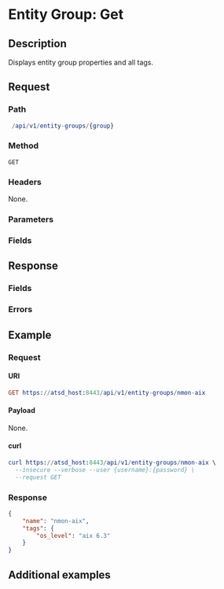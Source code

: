 # Entity Group: Get

## Description


Displays entity group properties and all tags.

## Request

### Path

```elm
 /api/v1/entity-groups/{group}
 ```
 
### Method

```
GET
```

### Headers

None.

### Parameters

### Fields

## Response

### Fields

### Errors

## Example

### Request

#### URI

```elm
GET https://atsd_host:8443/api/v1/entity-groups/nmon-aix
```

#### Payload

None.

#### curl

```elm
curl https://atsd_host:8443/api/v1/entity-groups/nmon-aix \
  --insecure --verbose --user {username}:{password} \
  --request GET
  ```
  
### Response

```json
{
    "name": "nmon-aix",
    "tags": {
        "os_level": "aix 6.3" 
    }
}
```

## Additional examples
